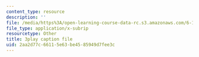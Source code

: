 ```yaml
---
content_type: resource
description: ''
file: /media/https%3A/open-learning-course-data-rc.s3.amazonaws.com/6-189-multicore-programming-primer-january-iap-2007/2aa2d77c66115e63be4585949d7fee3c_ZD2sKqPxPIk.vtt
file_type: application/x-subrip
resourcetype: Other
title: 3play caption file
uid: 2aa2d77c-6611-5e63-be45-85949d7fee3c
---
```

